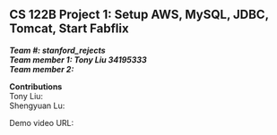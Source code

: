 ## CS 122B Project 1: Setup AWS, MySQL, JDBC, Tomcat, Start Fabflix

***Team #: stanford_rejects***  
***Team member 1: Tony Liu 34195333***  
***Team member 2:***  

**Contributions**  
Tony Liu:  
Shengyuan Lu:  

Demo video URL: